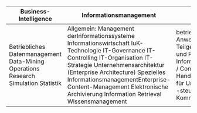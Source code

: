 | Business-Intelligence                                                               | Informationsmanagement                                                                                                                                                                                                                                                                                                             | Informations-/Kommunikationssysteme                                                                                                                                                                                                                                                                                                                                                                                                                                                       | Internetökonomie                                                                                             | Prozessmanagement                                                                                |
|-------------------------------------------------------------------------------------|------------------------------------------------------------------------------------------------------------------------------------------------------------------------------------------------------------------------------------------------------------------------------------------------------------------------------------|-------------------------------------------------------------------------------------------------------------------------------------------------------------------------------------------------------------------------------------------------------------------------------------------------------------------------------------------------------------------------------------------------------------------------------------------------------------------------------------------|--------------------------------------------------------------------------------------------------------------|--------------------------------------------------------------------------------------------------|
|  Betriebliches Datenmanagement Data-Mining Operations Research Simulation Statistik | Allgemein: Management derInformationssysteme Informationswirtschaft IuK-Technologie  IT-Governance IT-Controlling IT-Organisation IT-Strategie Unternehmensarchitektur (Enterprise Architecture) Spezielles InformationsmanagementEnterprise-Content-Management Elektronische Archivierung Information Retrieval Wissensmanagement | betriebliche InformationssystemeTeilgebiet: Anwendungssysteme (Entwicklung, Planung, Pflege) Teilgebiet: Kommunikationssysteme Teilgebiet: Mensch und Psychologie  Spezielle InformationssystemeEntscheidungsunterstützungssysteme / Controllingsysteme Führungsinformationssysteme Handelsinformationssysteme Interorganisationssysteme für Unternehmenskooperationen Produktionsplanung und -steuerungsysteme (PPS) Umweltinformationssysteme  Kommunikations- und Kollaborationssystem | Enterprise Application Integration Webservice und Serviceorientierte Architektur E-Business Online-Marketing | Business Process Management Arbeitsablauf und Verwaltung von Arbeitsabläufen Service Engineering |
